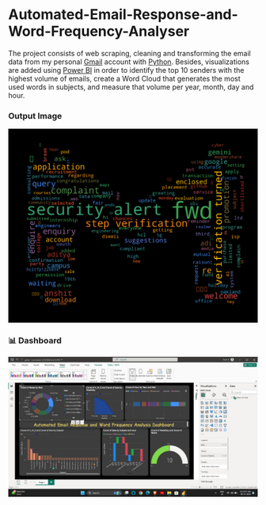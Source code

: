 # Automated-Email-Response-and-Word-Frequency-Analyser

The project consists of web scraping, cleaning and transforming the email data from my personal [Gmail](https://mail.google.com) account with [Python](https://www.python.org/). Besides, visualizations are added using [Power BI](https://powerbi.microsoft.com/) in order to identify the top 10 senders with the highest volume of emails, create a Word Cloud that generates the most used words in subjects, and measure that volume per year, month, day and hour.

### Output Image

![image](https://github.com/anshitN/-Automated-Email-Response-and-Word-Frequency-Analyser-/blob/main/Word%20Frequency%20Image.png?raw=true)

### 📊 Dashboard

![Dashboard](https://github.com/anshitN/-Automated-Email-Response-and-Word-Frequency-Analyser-/blob/main/Screenshot%20(11).png?raw=true)
